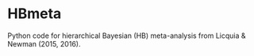 # HBmeta
Python code for hierarchical Bayesian (HB) meta-analysis from Licquia &amp; Newman (2015, 2016).
